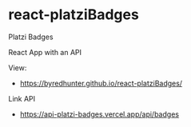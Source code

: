 # react-platziBadges

Platzi Badges

React App with an API

View:

- https://byredhunter.github.io/react-platziBadges/

Link API

- https://api-platzi-badges.vercel.app/api/badges
